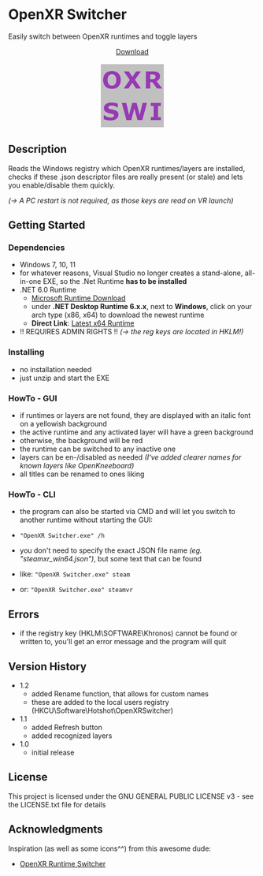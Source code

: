 # OpenXR Switcher

Easily switch between OpenXR runtimes and toggle layers
<p align="center">
  <a href="https://github.com/ytdlder/OpenXR-Switcher/releases/">Download<br><br><img src="icon3.png"/></a><br>
</p>


## Description

Reads the Windows registry which OpenXR runtimes/layers are installed, checks if these .json descriptor files are really present (or stale) and lets you enable/disable them quickly.

*(-> A PC restart is not required, as those keys are read on VR launch)*

## Getting Started

### Dependencies

* Windows 7, 10, 11
* for whatever reasons, Visual Studio no longer creates a stand-alone, all-in-one EXE, so the .Net Runtime **has to be installed** 
* .NET 6.0 Runtime
  * [Microsoft Runtime Download](https://dotnet.microsoft.com/en-us/download/dotnet/6.0)
  * under **.NET Desktop Runtime 6.x.x**, next to **Windows**, click on your arch type (x86, x64) to download the newest runtime
  * __Direct Link__: [Latest x64 Runtime](https://aka.ms/dotnet/6.0/windowsdesktop-runtime-win-x64.exe)
* !! REQUIRES ADMIN RIGHTS !! *(-> the reg keys are located in _HKLM_!)*

### Installing

* no installation needed
* just unzip and start the EXE

### HowTo - GUI

* if runtimes or layers are not found, they are displayed with an italic font on a yellowish background 
* the active runtime and any activated layer will have a green background
* otherwise, the background will be red
* the runtime can be switched to any inactive one
* layers can be en-/disabled as needed *(I've added clearer names for known layers like OpenKneeboard)*
* all titles can be renamed to ones liking

### HowTo - CLI

* the program can also be started via CMD and will let you switch to another runtime without starting the GUI:
* `"OpenXR Switcher.exe" /h`

* you don't need to specify the exact JSON file name *(eg. "steamxr_win64.json")*, but some text that can be found
* like: `"OpenXR Switcher.exe" steam`
* or:   `"OpenXR Switcher.exe" steamvr`

## Errors

* if the registry key (HKLM\SOFTWARE\Khronos) cannot be found or written to, you'll get an error message and the program will quit

## Version History

* 1.2
	* added Rename function, that allows for custom names
	* these are added to the local users registry (HKCU\Software\Hotshot\OpenXRSwitcher)
* 1.1
	* added Refresh button
	* added recognized layers 
* 1.0
	* initial release

## License

This project is licensed under the GNU GENERAL PUBLIC LICENSE v3 - see the LICENSE.txt file for details

## Acknowledgments

Inspiration (as well as some icons^^) from this awesome dude:
* [OpenXR Runtime Switcher](https://github.com/WaGi-Coding/OpenXR-Runtime-Switcher/)
